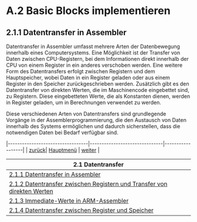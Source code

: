 # A.2 Basic Blocks implementieren
## 2.1.1 Datentransfer in Assembler

Datentransfer in Assembler umfasst mehrere Arten der Datenbewegung innerhalb eines Computersystems. Eine Möglichkeit ist der Transfer von Daten zwischen CPU-Registern, bei dem Informationen direkt innerhalb der CPU von einem Register in ein anderes verschoben werden. 
Eine weitere Form des Datentransfers erfolgt zwischen Registern und dem Hauptspeicher, wobei Daten in ein Register geladen oder aus einem Register in den Speicher zurückgeschrieben werden. 
Zusätzlich gibt es den Datentransfer von direkten Werten, die im Maschinencode eingebettet sind, zu Registern. Diese eingebetteten Werte, die als Konstanten dienen, werden in Register geladen, um in Berechnungen verwendet zu werden. 

Diese verschiedenen Arten von Datentransfers sind grundlegende Vorgänge in der Assemblerprogrammierung, die den Austausch von Daten innerhalb des Systems ermöglichen und dadurch sicherstellen, dass die notwendigen Daten bei Bedarf verfügbar sind.

|----------------------------------|-------------------------------|------------------|
| [zurück](../CPUlator/cpulator.md)| [Hauptmenü](../ueberblick.md) | [weiter](MOV.md) | 


| **2.1 Datentransfer**                                                                     |
|-------------------------------------------------------------------------------------------|
| [2.1.1 Datentransfer in Assembler](datentr.md)                                            |
| [2.1.2 Datentransfer zwischen Registern und Transfer von direkten Werten](MOV.md)         |
| [2.1.3 Immediate-Werte in ARM-Assembler](Immediates.md)                                   |
| [2.1.4 Datentransfer zwischen Register und Speicher](LDR_STR.md)                          |
